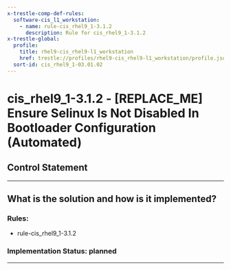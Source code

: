 ```yaml
---
x-trestle-comp-def-rules:
  software-cis_l1_workstation:
    - name: rule-cis_rhel9_1-3.1.2
      description: Rule for cis_rhel9_1-3.1.2
x-trestle-global:
  profile:
    title: rhel9-cis_rhel9-l1_workstation
    href: trestle://profiles/rhel9-cis_rhel9-l1_workstation/profile.json
  sort-id: cis_rhel9_1-03.01.02
---
```


# cis_rhel9_1-3.1.2 - \[REPLACE_ME\] Ensure Selinux Is Not Disabled In Bootloader Configuration (Automated)

## Control Statement

______________________________________________________________________

## What is the solution and how is it implemented?

<!-- For implementation status enter one of: implemented, partial, planned, alternative, not-applicable -->

<!-- Note that the list of rules under ### Rules: is read-only and changes will not be captured after assembly to JSON -->

<!-- Add control implementation description here for control: cis_rhel9_1-3.1.2 -->

### Rules:

  - rule-cis_rhel9_1-3.1.2

### Implementation Status: planned

______________________________________________________________________
